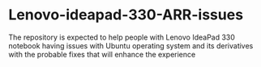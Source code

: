 # Lenovo-ideapad-330-ARR-issues
The repository is expected to help people with Lenovo IdeaPad 330 notebook having issues with Ubuntu operating system and its derivatives with the probable fixes that will enhance the experience
